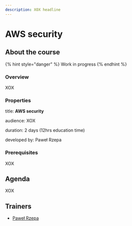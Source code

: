 ```yaml
---
description: XOX headline
---
```


# AWS security

## About the course

{% hint style="danger" %}
Work in progress
{% endhint %}

### Overview

XOX

### Properties

title: **AWS security**

audience: XOX

duration: 2 days \(12hrs education time\)

developed by: Paweł Rzepa

### Prerequisites

XOX

## Agenda

XOX

## Trainers

* [Paweł Rzepa](https://www.securing.pl/en/index.html)

